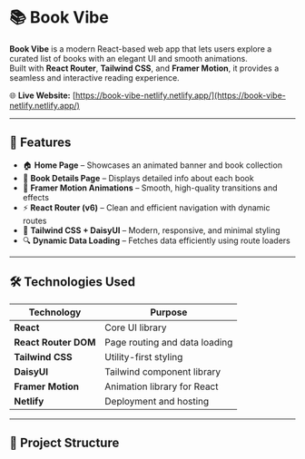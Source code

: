 # 📚 Book Vibe

**Book Vibe** is a modern React-based web app that lets users explore a curated list of books with an elegant UI and smooth animations.  
Built with **React Router**, **Tailwind CSS**, and **Framer Motion**, it provides a seamless and interactive reading experience.

🌐 **Live Website:** [https://book-vibe-netlify.netlify.app/](https://book-vibe-netlify.netlify.app/)

---

## 🚀 Features

- 🏠 **Home Page** – Showcases an animated banner and book collection  
- 📖 **Book Details Page** – Displays detailed info about each book  
- 💫 **Framer Motion Animations** – Smooth, high-quality transitions and effects  
- ⚡ **React Router (v6)** – Clean and efficient navigation with dynamic routes  
- 🎨 **Tailwind CSS + DaisyUI** – Modern, responsive, and minimal styling  
- 🔍 **Dynamic Data Loading** – Fetches data efficiently using route loaders  

---

## 🛠️ Technologies Used

| Technology | Purpose |
|-------------|----------|
| **React** | Core UI library |
| **React Router DOM** | Page routing and data loading |
| **Tailwind CSS** | Utility-first styling |
| **DaisyUI** | Tailwind component library |
| **Framer Motion** | Animation library for React |
| **Netlify** | Deployment and hosting |

---

## 📂 Project Structure


